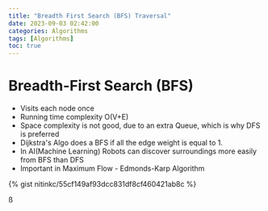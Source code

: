 ```yaml
---
title: "Breadth First Search (BFS) Traversal"
date: 2023-09-03 02:42:00
categories: Algorithms
tags: [Algorithms]
toc: true
---
```


# Breadth-First Search (BFS)

* Visits each node once
* Running time complexity O(V+E)
* Space complexity is not good, due to an extra Queue, which is why DFS is preferred
* Dijkstra's Algo does a BFS if all the edge weight is equal to 1.
* In AI(Machine Learning) Robots can discover surroundings more easily from BFS than DFS
* Important in Maximum Flow - Edmonds-Karp Algorithm


{% gist nitinkc/55cf149af93dcc831df8cf460421ab8c %}

ß